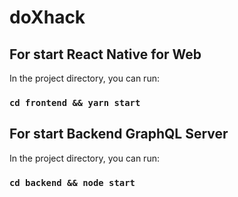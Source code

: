 # doXhack

## For start React Native for Web

In the project directory, you can run:

### `cd frontend && yarn start`

## For start Backend GraphQL Server

In the project directory, you can run:

### `cd backend && node start`
